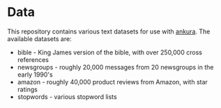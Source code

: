 Data
====

This repository contains various text datasets for use with [ankura](https://github.com/jlund3/ankura).
The available datasets are:
* bible - King James version of the bible, with over 250,000 cross references
* newsgroups - roughly 20,000 messages from 20 newsgroups in the early 1990's
* amazon - roughly 40,000 product reviews from Amazon, with star ratings
* stopwords - various stopword lists
